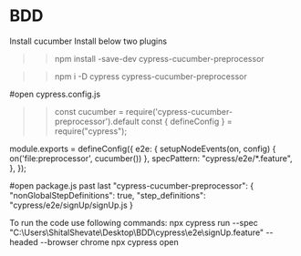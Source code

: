 # BDD
Install cucumber Install below two plugins

>> npm install -save-dev cypress-cucumber-preprocessor

>> npm i -D cypress cypress-cucumber-preprocessor

#open cypress.config.js

>>const cucumber = require('cypress-cucumber-preprocessor').default
>>const { defineConfig } = require("cypress");

  module.exports = defineConfig({ 
  e2e: 
  {
  setupNodeEvents(on, config)
  { on('file:preprocessor', cucumber()) 
  },
  specPattern: "cypress/e2e/*.feature", }, });

  #open package.js 
  past last "cypress-cucumber-preprocessor": { "nonGlobalStepDefinitions": true, "step_definitions": "cypress/e2e/signUp/signUp.js }

  To run the code use following commands:
  npx cypress run --spec "C:\Users\ShitalShevate\Desktop\BDD\cypress\e2e\signUp.feature" --headed --browser chrome
  npx cypress open
